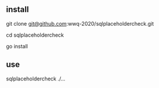 ## install
git clone git@github.com:wwq-2020/sqlplaceholdercheck.git

cd sqlplaceholdercheck

go install

## use
sqlplaceholdercheck ./...
